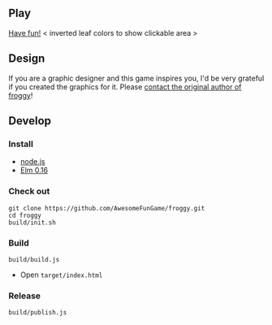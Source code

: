 ## Play

[Have fun!](http://AwesomeFunGame.github.io/froggy) < inverted leaf colors to show clickable area  >

## Design

If you are a graphic designer and this game inspires you, I'd be very grateful if you created the graphics for it. Please [contact the original author of froggy](http://thsoft.hu/en/Contact)!

## Develop

### Install
  * [node.js](http://nodejs.org/download/)
  * [Elm 0.16](http://elm-lang.org/Install.elm)

### Check out
    git clone https://github.com/AwesomeFunGame/froggy.git
    cd froggy
    build/init.sh

### Build
    build/build.js
  * Open `target/index.html`

### Release
    build/publish.js
